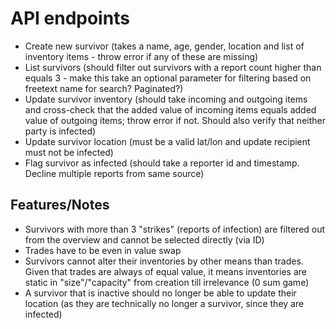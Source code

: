 # API endpoints
- Create new survivor (takes a name, age, gender, location and list of inventory items - throw error if any of these are missing)
- List survivors (should filter out survivors with a report count higher than equals 3 - make this take an optional parameter for filtering based on freetext name for search? Paginated?)
- Update survivor inventory (should take incoming and outgoing items and cross-check that the added value of incoming items equals added value of outgoing items; throw error if not. Should also verify that neither party is infected)
- Update survivor location (must be a valid lat/lon and update recipient must not be infected)
- Flag survivor as infected (should take a reporter id and timestamp. Decline multiple reports from same source)

## Features/Notes
- Survivors with more than 3 "strikes" (reports of infection) are filtered out from the overview and cannot be selected directly (via ID)
- Trades have to be even in value swap
- Survivors cannot alter their inventories by other means than trades. Given that trades are always of equal value, it means inventories are static in "size"/"capacity" from creation till irrelevance (0 sum game)
- A survivor that is inactive should no longer be able to update their location (as they are technically no longer a survivor, since they are infected)